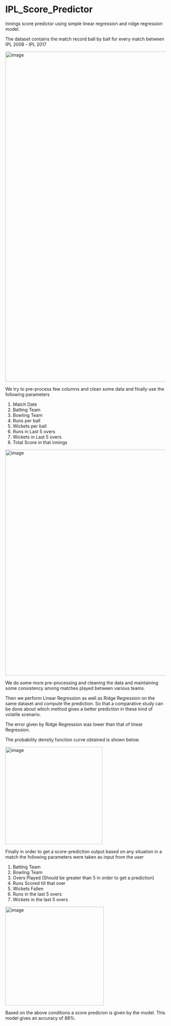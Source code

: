 # IPL_Score_Predictor
Innings score predictor using simple linear regression and ridge regression model.

The dataset contains the match record ball by ball for every match between IPL 2008 - IPL 2017

<img width="1033" alt="image" src="https://user-images.githubusercontent.com/44739430/185656327-5d249913-ddc3-4648-9916-7ab3ef4c72ef.png">

We try to pre-process few columns and clean some data and finally use the following parameters
1. Match Date
2. Batting Team
3. Bowling Team
4. Runs per ball
5. Wickets per ball
6. Runs in Last 5 overs
7. Wickets in Last 5 overs
8. Total Score in that innings
<img width="707" alt="image" src="https://user-images.githubusercontent.com/44739430/185656601-08b857f4-a571-4bd0-8782-547cb1faa0b7.png">

We do some more pre-processing and cleaning the data and maintaining some consistency among matches played between various teams.

Then we perform Linear Regression as well as Ridge Regression on the same dataset and compute the prediction. So that a comparative study can be done about which method gives a better prediction in these kind of volatile scenario.

The error given by Ridge Regression was lower than that of linear Regression.

The probability density function curve obtained is shown below.

<img width="305" alt="image" src="https://user-images.githubusercontent.com/44739430/185662293-2236f577-b8d7-4206-aaac-4dee112a5204.png">

Finally in order to get a score-prediction output based on any situation in a match the following parameters were taken as input from the user
1. Batting Team
2. Bowling Team
3. Overs Played (Should be greater than 5 in order to get a prediction)
4. Runs Scored till that over
5. Wickets Fallen
6. Runs in the last 5 overs
7. Wickets in the last 5 overs

<img width="309" alt="image" src="https://user-images.githubusercontent.com/44739430/185662909-c50af49d-9e81-4292-b068-04ee550edf3b.png">

Based on the above conditions a score predicion is given by the model. This model gives an accuracy of 88%.
